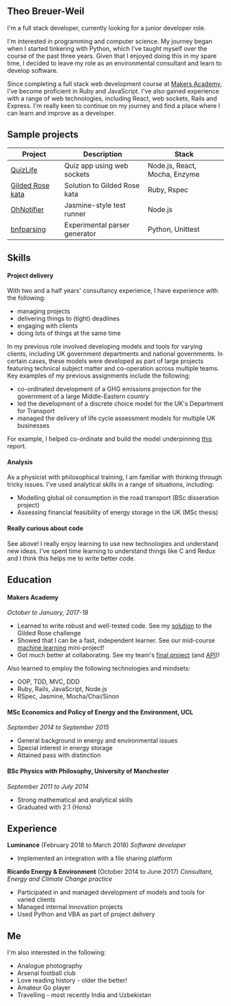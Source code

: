 ## Theo Breuer-Weil

I'm a full stack developer, currently looking for a junior developer role.

I'm interested in programming and computer science. My journey began when I started tinkering with Python, which I've taught myself over the course of the past three years. Given that I enjoyed doing this in my spare time, I decided to leave my role as an environmental consultant and learn to develop software.

Since completing a full stack web development course at [Makers Academy](#makers-academy), I've become proficient in Ruby and JavaScript. I've also gained experience with a range of web technologies, including React, web sockets, Rails and Express. I'm really keen to continue on my journey and find a place where I can learn and improve as a developer.

## Sample projects

Project | Description | Stack
--- | --- | ---
[QuizLife](https://github.com/antoniobelmar/Pub-Quiz-App) | Quiz app using web sockets | Node.js, React, Mocha, Enzyme
[Gilded Rose kata](https://github.com/somemarsupials/gilded-rose-ruby) | Solution to Gilded Rose kata | Ruby, Rspec
[OhNotifier](https://github.com/somemarsupials/oh-notifier) | Jasmine-style test runner | Node.js
[bnfparsing](https://github.com/somemarsupials/bnfparsing) | Experimental parser generator | Python, Unittest

## Skills

#### Project delivery

With two and a half years' consultancy experience, I have experience with the following:

+ managing projects
+ delivering things to (tight) deadlines
+ engaging with clients
+ doing lots of things at the same time

In my previous role involved developing models and tools for varying clients, including UK government departments and national governments. In certain cases, these models were developed as part of large projects featuring technical subject matter and co-operation across multiple teams. Key examples of my previous assignments include the following:

+ co-ordinated development of a GHG emissions projection for the government of a large Middle-Eastern country
+ led the development of a discrete choice model for the UK's Department for Transport
+ managed the delivery of life cycle assessment models for multiple UK businesses

For example, I helped co-ordinate and build the model underpinning [this](http://www4.unfccc.int/ndcregistry/PublishedDocuments/Israel%20First/Israel%20INDC.pdf) report.

#### Analysis

As a physicist with philosophical training, I am familiar with thinking through tricky issues. I've used analytical skills in a range of situations, including:

+ Modelling global oil consumption in the road transport (BSc disseration project)
+ Assessing financial feasibility of energy storage in the UK (MSc thesis)

#### Really curious about code

See above! I really enjoy learning to use new technologies and understand new ideas. I've spent time learning to understand things like C and Redux and I think this helps me to write better code.

## Education

#### Makers Academy
*October to January, 2017-18*

- Learned to write robust and well-tested code. See my [solution](https://github.com/somemarsupials/gilded-rose-ruby) to the Gilded Rose challenge
- Showed that I can be a fast, independent learner. See our mid-course [machine learning](https://github.com/somemarsupials/cooking-challenge/graphs/contributors) mini-project!
- Got much better at collaborating. See my team's [final project](https://github.com/antoniobelmar/Pub-Quiz-App) (and [API](https://github.com/antoniobelmar/Pub-Quiz-API))!

Also learned to employ the following technologies and mindsets:
- OOP, TDD, MVC, DDD
- Ruby, Rails, JavaScript, Node.js
- RSpec, Jasmine, Mocha/Chai/Sinon

#### MSc Economics and Policy of Energy and the Environment, UCL
*September 2014 to September 2015*

- General background in energy and environmental issues
- Special interest in energy storage
- Attained pass with distinction

#### BSc Physics with Philosophy, University of Manchester
*September 2011 to July 2014*

- Strong mathematical and analytical skills
- Graduated with 2:1 (Hons)

## Experience

**Luminance** (February 2018 to March 2018)
*Software developer*

- Implemented an integration with a file sharing platform 

**Ricardo Energy & Environment** (October 2014 to June 2017)
*Consultant, Energy and Climate Change practice*

- Participated in and managed development of models and tools for varied clients
- Managed internal innovation projects 
- Used Python and VBA as part of project delivery

## Me

I'm also interested in the following:
- Analogue photography
- Arsenal football club
- Love reading history - older the better!
- Amateur Go player
- Travelling - most recently India and Uzbekistan

